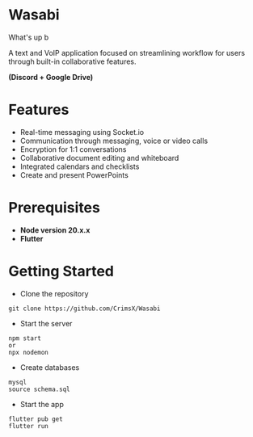 # Wasabi
What's up b

A text and VoIP application focused on streamlining workflow for users through built-in collaborative features.

**(Discord + Google Drive)**

# Features
- Real-time messaging using Socket.io
- Communication through messaging, voice or video calls
- Encryption for 1:1 conversations
- Collaborative document editing and whiteboard
- Integrated calendars and checklists
- Create and present PowerPoints

# Prerequisites
- **Node version 20.x.x**
- **Flutter**

# Getting Started

- Clone the repository

```shell
git clone https://github.com/CrimsX/Wasabi
```

- Start the server

```shell
npm start
or
npx nodemon
```

- Create databases

```shell
mysql
source schema.sql
```

- Start the app

```shell
flutter pub get
flutter run
```
